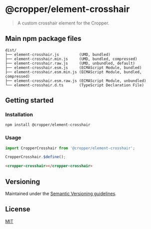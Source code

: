# @cropper/element-crosshair

> A custom crosshair element for the Cropper.

## Main npm package files

```text
dist/
├── element-crosshair.js         (UMD, bundled)
├── element-crosshair.min.js     (UMD, bundled, compressed)
├── element-crosshair.raw.js     (UMD, unbundled, default)
├── element-crosshair.esm.js     (ECMAScript Module, bundled)
├── element-crosshair.esm.min.js (ECMAScript Module, bundled, compressed)
├── element-crosshair.esm.raw.js (ECMAScript Module, unbundled)
└── element-crosshair.d.ts       (TypeScript Declaration File)
```

## Getting started

### Installation

```sh
npm install @cropper/element-crosshair
```

### Usage

```js
import CropperCrosshair from '@cropper/element-crosshair';

CropperCrosshair.$define();
```

```html
<cropper-crosshair></cropper-crosshair>
```

## Versioning

Maintained under the [Semantic Versioning guidelines](https://semver.org).

## License

[MIT](https://opensource.org/licenses/MIT)
